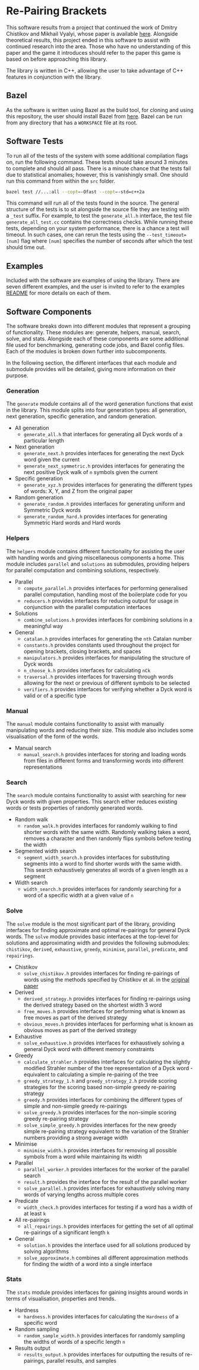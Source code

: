 # Re-Pairing Brackets

This software results from a project that continued the work of Dmitry Chistikov and Mikhail Vyalyi, whose paper is available [here](https://dl.acm.org/doi/10.1145/3373718.3394752). Alongside theoretical results, this project ended in this software to assist with continued research into the area. Those who have no understanding of this paper and the game it introduces should refer to the paper this game is based on before approaching this library.

The library is written in C++, allowing the user to take advantage of C++ features in conjunction with the library.

## Bazel

As the software is written using Bazel as the build tool, for cloning and using this repository, the user should install Bazel from [here](https://docs.bazel.build/versions/master/install.html). Bazel can be run from any directory that has a `WORKSPACE` file at its root.

## Software Tests

To run all of the tests of the system with some additional compilation flags on, run the following command. These tests should take around 3 minutes to complete and should all pass. There is a minute chance that the tests fail due to statistical anomalies; however, this is vanishingly small. One should run this command from within the `src` folder.

```bash
bazel test //...:all --copt=-Ofast --copt=-std=c++2a
```

This command will run all of the tests found in the source. The general structure of the tests is to sit alongside the source file they are testing with a `_test` suffix. For example, to test the `generate_all.h` interface, the test file `generate_all_test.cc` contains the correctness checks. While running these tests, depending on your system performance, there is a chance a test will timeout. In such cases, one can rerun the tests using the `--test_timeout=[num]` flag where `[num]` specifies the number of seconds after which the test should time out.

## Examples

Included with the software are examples of using the library. There are seven different examples, and the user is invited to refer to the examples [README](./examples/README.md) for more details on each of them.

## Software Components

The software breaks down into different modules that represent a grouping of functionality. These modules are: generate, helpers, manual, search, solve, and stats. Alongside each of these components are some additional file used for benchmarking, generating code jobs, and Bazel config files. Each of the modules is broken down further into subcomponents.

In the following section, the different interfaces that each module and submodule provides will be detailed, giving more information on their purpose.

### Generation

The `generate` module contains all of the word generation functions that exist in the library. This module splits into four generation types: all generation, next generation, specific generation, and random generation.

-   All generation
    -   `generate_all.h` that interfaces for generating all Dyck words of a particular length
-   Next generation
    -   `generate_next.h` provides interfaces for generating the next Dyck word given the current
    -   `generate_next_symmetric.h` provides interfaces for generating the next positive Dyck walk of `n` symbols given the current
-   Specific generation
    -   `generate_xyz.h` provides interfaces for generating the different types of words: X, Y, and Z from the original paper
-   Random generation
    -   `generate_random.h` provides interfaces for generating uniform and Symmetric Dyck words
    -   `generate_random_hard.h` provides interfaces for generating Symmetric Hard words and Hard words

### Helpers

The `helpers` module contains different functionality for assisting the user with handling words and giving miscellaneous components a home. This module includes `parallel` and `solutions` as submodules, providing helpers for parallel computation and combining solutions, respectively.

-   Parallel
    -   `compute_parallel.h` provides interfaces for performing generalised parallel computation, handling most of the boilerplate code for you
    -   `reducers.h` provides interfaces for reducing output for usage in conjunction with the parallel computation interfaces
-   Solutions
    -   `combine_solutions.h` provides interfaces for combining solutions in a meaningful way
-   General
    -   `catalan.h` provides interfaces for generating the `nth` Catalan number
    -   `constants.h` provides constants used throughout the project for opening brackets, closing brackets, and spaces
    -   `manipulators.h` provides interfaces for manipulating the structure of Dyck words
    -   `n_choose_k.h` provides interfaces for calculating `nCk`
    -   `traversal.h` provides interfaces for traversing through words allowing for the next or previous of different symbols to be selected
    -   `verifiers.h` provides interfaces for verifying whether a Dyck word is valid or of a specific type

### Manual

The `manual` module contains functionality to assist with manually manipulating words and reducing their size. This module also includes some visualisation of the form of the words.

-   Manual search
    -   `manual_search.h` provides interfaces for storing and loading words from files in different forms and transforming words into different representations

### Search

The `search` module contains functionality to assist with searching for new Dyck words with given properties. This search either reduces existing words or tests properties of randomly generated words.

-   Random walk
    -   `random_walk.h` provides interfaces for randomly walking to find shorter words with the same width. Randomly walking takes a word, removes a character and then randomly flips symbols before testing the width
-   Segmented width search
    -   `segment_width_search.h` provides interfaces for substituting segments into a word to find shorter words with the same width. This search exhaustively generates all words of a given length as a segment
-   Width search
    -   `width_search.h` provides interfaces for randomly searching for a word of a specific width at a given value of `n`

### Solve

The `solve` module is the most significant part of the library, providing interfaces for finding approximate and optimal re-pairings for general Dyck words. The `solve` module provides basic interfaces at the top-level for solutions and approximating width and provides the following submodules: `chistikov`, `derived`, `exhaustive`, `greedy`, `minimise`, `parallel`, `predicate`, and `repairings`.

-   Chistikov
    -   `solve_chistikov.h` provides interfaces for finding re-pairings of words using the methods specified by Chistikov et al. in the [original paper](https://dl.acm.org/doi/10.1145/3373718.3394752)
-   Derived
    -   `derived_strategy.h` provides interfaces for finding re-pairings using the derived strategy based on the shortest width 3 word
    -   `free_moves.h` provides interfaces for performing what is known as free moves as part of the derived strategy
    -   `obvious_moves.h` provides interfaces for performing what is known as obvious moves as part of the derived strategy
-   Exhaustive
    -   `solve_exhaustive.h` provides interfaces for exhaustively solving a general Dyck word with different memory constraints
-   Greedy
    -   `calculate_strahler.h` provides interfaces for calculating the slightly modified Strahler number of the tree representation of a Dyck word - equivalent to calculating a simple re-pairing of the tree
    -   `greedy_strategy_1.h` and `greedy_strategy_2.h` provide scoring strategies for the scoring based non-simple greedy re-pairing strategy
    -   `greedy.h` provides interfaces for combining the different types of simple and non-simple greedy re-pairings
    -   `solve_greedy.h` provides interfaces for the non-simple scoring greedy re-pairing strategy
    -   `solve_simple_greedy.h` provides interfaces for the new greedy simple re-pairing strategy equivalent to the variation of the Strahler numbers providing a strong average width
-   Minimise
    -   `minimise_width.h` provides interfaces for removing all possible symbols from a word while maintaining its width
-   Parallel
    -   `parallel_worker.h` provides interfaces for the worker of the parallel search
    -   `result.h` provides the interface for the result of the parallel worker
    -   `solve_parallel.h` provides interfaces for exhaustively solving many words of varying lengths across multiple cores
-   Predicate
    -   `width_check.h` provides interfaces for testing if a word has a width of at least `k`
-   All re-pairings
    -   `all_repairings.h` provides interfaces for getting the set of all optimal re-pairings of a significant length `k`
-   General
    -   `solution.h` provides the interface used for all solutions produced by solving algorithms
    -   `solve_approximate.h` combines all different approximation methods for finding the width of a word into a single interface

### Stats

The `stats` module provides interfaces for gaining insights around words in terms of visualisation, properties and trends.

-   Hardness
    -   `hardness.h` provides interfaces for calculating the `Hardness` of a specific word
-   Random sampling
    -   `random_sample_width.h` provides interfaces for randomly sampling the widths of words of a specific length `n`
-   Results output
    -   `results_output.h` provides interfaces for outputting the results of re-pairings, parallel results, and samples
